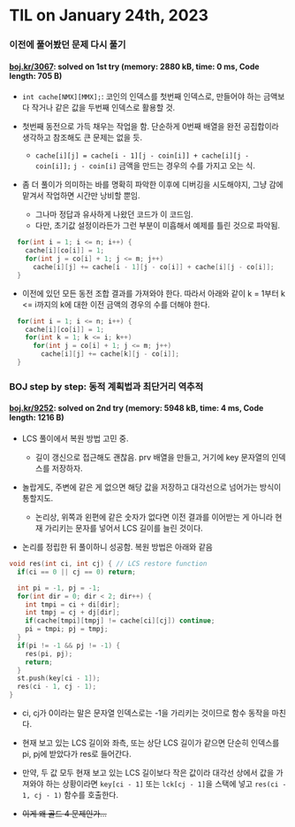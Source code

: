 # **TIL on January 24th, 2023**
### 이전에 풀어봤던 문제 다시 풀기
#### [boj.kr/3067](../../../Problem%20Solving/boj/Dynamic%20programming/3067-01-23-2023.cpp): solved on 1st try (memory: 2880 kB, time: 0 ms, Code length: 705 B)
* `int cache[NMX][MMX];`: 코인의 인덱스를 첫번째 인덱스로, 만들어야 하는 금액보다 작거나 같은 값을 두번째 인덱스로 활용할 것.
* 첫번째 동전으로 가득 채우는 작업을 함. 단순하게 0번째 배열을 완전 공집합이라 생각하고 참조해도 큰 문제는 없을 듯.
  - `cache[i][j] = cache[i - 1][j - coin[i]] + cache[i][j - coin[i]];` `j - coin[i]` 금액을 만드는 경우의 수를 가지고 오는 식.

* 좀 더 풀이가 의미하는 바를 명확히 파악한 이후에 디버깅을 시도해야지, 그냥 감에 맡겨서 작업하면 시간만 낭비할 뿐임.
  - 그나마 정답과 유사하게 나왔던 코드가 이 코드임.
  - 다만, 초기값 설정이라든가 그런 부분이 미흡해서 예제를 틀린 것으로 파악됨.

```cpp
  for(int i = 1; i <= n; i++) {
    cache[i][co[i]] = 1;
    for(int j = co[i] + 1; j <= m; j++)
      cache[i][j] += cache[i - 1][j - co[i]] + cache[i][j - co[i]];
  }
```

* 이전에 있던 모든 동전 조합 결과를 가져와야 한다. 따라서 아래와 같이 k = 1부터 k <= i까지의 k에 대한 이전 금액의 경우의 수를 더해야 한다.

```cpp
  for(int i = 1; i <= n; i++) {
    cache[i][co[i]] = 1;
    for(int k = 1; k <= i; k++)
      for(int j = co[i] + 1; j <= m; j++)
        cache[i][j] += cache[k][j - co[i]];
  }
```


### BOJ step by step: 동적 계획법과 최단거리 역추적
#### [boj.kr/9252](../../../Problem%20Solving/boj/Dynamic%20programming/9252-01-20-2023.cpp): solved on 2nd try (memory: 5948 kB, time: 4 ms, Code length: 1216 B)
* LCS 풀이에서 복원 방법 고민 중.
  - 길이 갱신으로 접근해도 괜찮음. prv 배열을 만들고, 거기에 key 문자열의 인덱스를 저장하자.
* 놀랍게도, 주변에 같은 게 없으면 해당 값을 저장하고 대각선으로 넘어가는 방식이 통할지도.
  - 논리상, 위쪽과 왼편에 같은 숫자가 없다면 이전 결과를 이어받는 게 아니라 현재 가리키는 문자를 넣어서 LCS 길이를 늘린 것이다.

* 논리를 정립한 뒤 풀이하니 성공함. 복원 방법은 아래와 같음

```cpp
void res(int ci, int cj) { // LCS restore function
  if(ci == 0 || cj == 0) return;

  int pi = -1, pj = -1;
  for(int dir = 0; dir < 2; dir++) {
    int tmpi = ci + di[dir];
    int tmpj = cj + dj[dir];
    if(cache[tmpi][tmpj] != cache[ci][cj]) continue;
    pi = tmpi; pj = tmpj;
  }
  if(pi != -1 && pj != -1) {
    res(pi, pj);
    return;
  }
  st.push(key[ci - 1]);
  res(ci - 1, cj - 1);
}
```

* ci, cj가 0이라는 말은 문자열 인덱스로는 -1을 가리키는 것이므로 함수 동작을 마친다.
* 현재 보고 있는 LCS 길이와 좌측, 또는 상단 LCS 길이가 같으면 단순히 인덱스를 pi, pj에 받았다가 res로 들어간다.
* 만약, 두 값 모두 현재 보고 있는 LCS 길이보다 작은 값이라 대각선 상에서 값을 가져와야 하는 상황이라면 `key[ci - 1]` 또는 `lck[cj - 1]`을 스택에 넣고 `res(ci - 1, cj - 1)` 함수를 호출한다.

* ~~이게 왜 골드 4 문제인가...~~